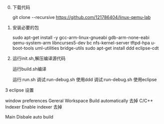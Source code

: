 0.  下载代码
	
	git clone --recursive https://github.com/121786404/linux-qemu-lab

1. 	安装必要的包

	sudo apt-get install -y gcc-arm-linux-gnueabi gdb-arm-none-eabi qemu-system-arm libncurses5-dev bc  nfs-kernel-server tftpd-hpa u-boot-tools uml-utilities bridge-utils
	sudo apt-get install ddd eclipse-cdt
	

2. 	运行init.sh,解压编译源代码

	运行build.sh编译

	运行:run.sh
	调试:run-debug.sh 使用ddd
	调试:run-debug.sh 使用eclipse
	
	
3 eclipse 设置

window preferences Gereral Workspace  Build automatically 去掉
									 C/C++   Indexer    Enable indexer 去掉
									 
Main
	Disbale auto build						